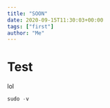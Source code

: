 ```yaml
---
title: "SOON"
date: 2020-09-15T11:30:03+00:00
tags: ["first"]
author: "Me"
---
```


# Test

lol

```py
sudo -v
```
